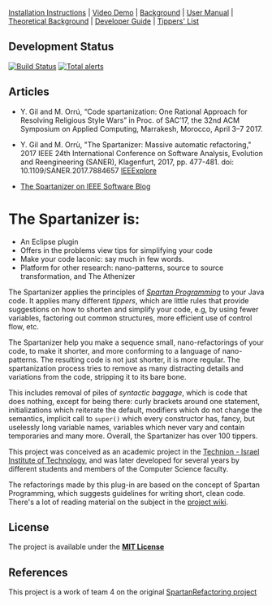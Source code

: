 [Installation Instructions](https://github.com/SpartanRefactoring/Spartanizer/wiki/Installation-Instructions "Installation") | 
[Video Demo](https://github.com/SpartanRefactoring/Spartanizer/wiki/Video-Demos "Demos") |
[Background](https://github.com/SpartanRefactoring/Spartanizer/wiki/Background "Background") | 
[User Manual](https://github.com/SpartanRefactoring/Spartanizer/wiki/User-Manual "User Manual") | 
[Theoretical Background](https://github.com/SpartanRefactoring/Spartanizer/wiki/Theoretical-Background "Theoretical Background") | 
[Developer Guide](https://github.com/SpartanRefactoring/Spartanizer/wiki/Developer-Guide "Developer Guide") | 
[Tippers' List](https://github.com/SpartanRefactoring/Spartanizer/wiki/List-of-Tippers "List of the Tippers")

## Development Status
[![Build Status](https://travis-ci.org/TechnionYP5779/team4.svg?branch=master)](https://travis-ci.org/TechnionYP5779/team4)
[![Total alerts](https://img.shields.io/lgtm/alerts/g/TechnionYP5779/team4.svg?logo=lgtm&logoWidth=18)](https://lgtm.com/projects/g/TechnionYP5779/team4/alerts/)


## Articles

- Y. Gil and M. Orrú, “Code spartanization: One Rational Approach for Resolving Religious Style Wars” in Proc. of SAC’17, the 32nd ACM Symposium on Applied Computing, Marrakesh, Morocco, April 3–7 2017.

- Y. Gil and M. Orrù, "The Spartanizer: Massive automatic refactoring," 
2017 IEEE 24th International Conference on Software Analysis, Evolution and Reengineering (SANER), Klagenfurt, 2017, pp. 477-481. doi: 10.1109/SANER.2017.7884657
[IEEExplore](http://ieeexplore.ieee.org/stamp/stamp.jsp?tp=&arnumber=7884657&isnumber=7884596)

- [The Spartanizer on IEEE Software Blog](http://blog.ieeesoftware.org/2017/03/the-spartanizer.html "IEEE Software Blog")



# <a name="introduction"></a>The Spartanizer is:
- An Eclipse plugin
- Offers in the problems view tips for simplifying your code 
- Make your code laconic: say much in few words.
- Platform for other research: nano-patterns, source to source transformation, and The Athenizer

<!-- <img style="float: right;" src="https://www.spartan.org.il/images/logo-header.png"/> -->

The Spartanizer applies the principles of *[Spartan Programming]* to your Java code. It applies many different _tippers_, which are little rules that provide suggestions on how to shorten and
simplify your code, e.g, by using fewer variables, factoring out common structures, more efficient use of control flow, etc. 

The Spartanizer help you make a sequence small, nano-refactorings of your code, to make it shorter, and more conforming to a language of nano-patterns. The resulting code is not just shorter, it is more regular. The spartanization process tries to remove as many distracting details and variations from the code, stripping it to its bare bone.

This includes removal of piles of _syntactic baggage_, which is code that does nothing, except for being there:  curly brackets around one statement, initializations which reiterate the default, modifiers which do not change the semantics, implicit call to `super()` which every constructor has, fancy, but uselessly long variable names, variables which never vary and contain temporaries and  many more. Overall, the Spartanizer has over 100 tippers.

This project was conceived as an academic project in the [Technion - Israel
Institute of Technology], and was later developed for several years by
different students and members of the Computer Science faculty.

The refactorings made by this plug-in are based on the concept of Spartan Programming, which suggests guidelines for writing short, clean code. There's a lot of reading material on the subject in the [project wiki].

## License
The project is available under the **[MIT License]**

[Release]: https://github.com/SpartanRefactoring/Spartanizer/releases/tag/2.6.3
[Spartan Programming]: http://blog.codinghorror.com/spartan-programming/
[project wiki]: https://github.com/SpartanRefactoring/spartan-refactoring/wiki/Spartan-Programming
[Technion - Israel Institute of Technology]: http://www.technion.ac.il/en/
[abstract syntax tree]: https://en.wikipedia.org/wiki/Abstract_syntax_tree
[ASTVisitor]: http://help.eclipse.org/mars/index.jsp?topic=%2Forg.eclipse.jdt.doc.isv%2Freference%2Fapi%2Forg%2Feclipse%2Fjdt%2Fcore%2Fdom%2FASTVisitor.html
[MIT License]: https://opensource.org/licenses/MIT

## References 
This project is a work of team 4 on the original [SpartanRefactoring project](https://github.com/SpartanRefactoring/Main)

